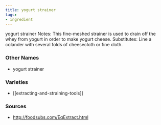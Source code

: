 ```yaml
---
title: yogurt strainer
tags:
- ingredient
---
```

yogurt strainer Notes: This fine-meshed strainer is used to drain off the whey from yogurt in order to make yogurt cheese. Substitutes: Line a colander with several folds of cheesecloth or fine cloth.

### Other Names

* yogurt strainer

### Varieties

* [[extracting-and-straining-tools]]

### Sources
* http://foodsubs.com/EqExtract.html
